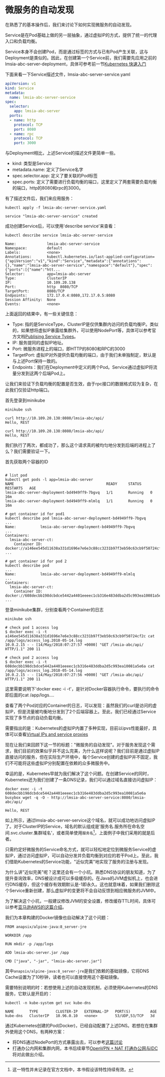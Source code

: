 # 微服务的自动发现

在熟悉了的基本操作后，我们来讨论下如何实现微服务的自动发现。

Service是在Pod基础上做的另一层抽象，通过虚拟IP的方式，提供了统一的代理入口和负载均衡。

Service本身不会创建Pod，而是通过标签的方式与已有Pod产生关联，这与Deployment是类似的。因此，在创建第一个Service前，我们需要先应用之前的lmsia-abc-server-deployment，具体可参考前一节[Kubernetes 快速入门](kus-intro.md)

下面来看一下Service描述文件，lmsia-abc-server-service.yaml
```yaml
apiVersion: v1
kind: Service
metadata:
  name: lmsia-abc-server-service
spec:
  selector:
    app: lmsia-abc-server 
  ports:
  - name: http
    protocol: TCP
    port: 8080
  - name: rpc 
    protocol: TCP
    port: 3000
```

与Deployment相比，上述Service的描述文件更简单一些。
 * kind: 类型是Service
 * metadata.name: 定义了Service名字
 * spec.selector.app: 定义了要关联的Pod标签
 * spec.ports: 定义了需要进行负载均衡的端口，这里定义了两套需要负载均衡的端口，http的8080和rpc的3000。

有了描述文件后，我们来应用服务：
```shell
kubectl apply -f lmsia-abc-server-service.yaml

service "lmsia-abc-server-service" created
```

成功创建Service后，可以使用'describe service'来查看：
```
kubectl describe service lmsia-abc-server-service

Name:              lmsia-abc-server-service
Namespace:         default
Labels:            <none>
Annotations:       kubectl.kubernetes.io/last-applied-configuration={"apiVersion":"v1","kind":"Service","metadata":{"annotations":{},"name":"lmsia-abc-server-service","namespace":"default"},"spec":{"ports":[{"name":"htt...
Selector:          app=lmsia-abc-server
Type:              ClusterIP
IP:                10.109.20.138
Port:              http  8080/TCP
TargetPort:        8080/TCP
Endpoints:         172.17.0.4:8080,172.17.0.5:8080
Session Affinity:  None
Events:            <none>

```

上面返回的结果中，有一些关键信息：
 * Type: 指的是ServiceType，ClusterIP是仅供集群内访问的负载均衡IP。类似的，如果想将虚拟IP暴露给集群外，可以使用NodePort等，具体可以参考官方文档[Publising Service Types](https://kubernetes.io/docs/concepts/services-networking/service/#publishing-services-service-types)。
 * IP: 服务提同的虚拟IP地址。
 * Port: 微服务进程上的端口，即HTTP的8080和RPC的3000
 * TargetPort: 虚拟IP对外提供负载均衡的端口，由于我们未单独制定，默认是与上述Port保持一致的。
 * Endpoints：我们在Deployment中定义的两个Pod。Service通过虚拟IP将流量分发到这两个后端Pod上。

让我们来验证下负载均衡的配置是否生效，由于rpc接口的数据格式较为复杂，在此我们仅验证http端口。

首先登录到minikube
```shell
minikube ssh

curl http://10.109.20.138:8080/lmsia-abc/api/
Hello, REST

curl http://10.109.20.138:8080/lmsia-abc/api/
Hello, REST

```

我们执行了两次，都成功了，那么这个请求真的被均匀地分发到后端的进程上了么？我们需要验证一下。

首先获取两个容器的ID
```shell

# list pod
kubectl get pods -l app=lmsia-abc-server
NAME                                          READY     STATUS    RESTARTS   AGE
lmsia-abc-server-deployment-bd4949ff9-7bgvq   1/1       Running   0          16m
lmsia-abc-server-deployment-bd4949ff9-mlmlq   1/1       Running   0          16m

# get container id for pod1
kubectl describe pod lmsia-abc-server-deployment-bd4949ff9-7bgvq
...
Name:           lmsia-abc-server-deployment-bd4949ff9-7bgvq
...
Containers:
  lmsia-abc-server-ct:
    Container ID:   docker://a146ee545d11638a331d1696e7e6e3c88cc3231b97f3eb50c63cb9f50724cf2c
...

# get container id for pod 2
kubectl describe pod
...
Name:           lmsia-abc-server-deployment-bd4949ff9-mlmlq
...
Containers:
  lmsia-abc-server-ct:
    Container ID:   docker://608decbb198dcbdce5442a4401eeeec1cb316e483ddba2d5c993ea10081a5e6a
...

```

登录minikube集群，分别查看两个Container的日志
```shell
minikube ssh

# check pod 1 access log
$ docker exec -i -t a146ee545d11638a331d1696e7e6e3c88cc3231b97f3eb50c63cb9f50724cf2c cat /app/logs/access_log.2018-05-14.log
10.0.2.15 - - [14/May/2018:07:27:57 +0000] "GET /lmsia-abc/api/ HTTP/1.1" 200 11

# check pod 2 access log
$ docker exec -i -t 608decbb198dcbdce5442a4401eeeec1cb316e483ddba2d5c993ea10081a5e6a cat /app/logs/access_log.2018-05-14.log
10.0.2.15 - - [14/May/2018:07:27:56 +0000] "GET /lmsia-abc/api/ HTTP/1.1" 200 11
```

这里需要说明下'docker exec -i -t'，是针对Docker容器执行命令，要执行的命令即后面的cat /app/logs....

查看了两个Pod对应的Container的日志，可以发现：虽然我们的curl是访问的虚拟IP，但是流量被均衡地分发到了2个后端容器上。至此，我们已经通过Service实现了多节点的自动负载均衡。

需要指出的是：Kubernetes的虚拟IP内置了多种实现，目前以ipvs性能最好，具体可以查看[Virtual IPs and service proxies](https://kubernetes.io/docs/concepts/services-networking/service/#virtual-ips-and-service-proxies)

现在让我们来回顾下这一节的标题："微服务的自动发现"。对于服务发现这个需求，我们目前的效果似乎并不这么完美，为什么这样说呢？我们目前是通过虚拟IP直接访问的服务，但在实际生产环境中，每个Service创建的虚拟IP并不固定，我们不可能将这些虚拟IP分别配置在依赖的众多微服务中。

幸运的是，Kubernetes早就为我们解决了这个问题。在创建Service的同时，Kubernetes还为我们创建了一条DNS记录，我们可以通过域名直接访问虚拟IP：
```shell
docker exec -i -t 608decbb198dcbdce5442a4401eeeec1cb316e483ddba2d5c993ea10081a5e6a busybox wget -q -O - http://lmsia-abc-server-service:8080/lmsia-abc/api/

Hello, REST
```

如上所示，通过lmsia-abc-server-service这个域名，就可以成功地访问虚拟IP了。对于ClusterIP的Service，域名的默认组成是'服务名.服务所在命名空间.svc.cluster.集群域名'，或者简单使用`服务名`[^1]，上面例子中我们采用的就是后者。

只需约定好微服务的Service命名方式，就可以轻松地定位到微服务Service的虚拟IP，通过访问虚拟IP，可以自动分发并负载均衡到对应的若干Pod上。至此，我们借助Kubernetes的Service功能，"近似完美"地实现了服务的注册与发现。

为什么讲"近似完美"呢？这里还会有一个小坑。熟悉DNS协议的朋友知道，为了提升查询效率，DNS被设计成可以多级缓存的。在Java的JVM虚拟机上，也会进行DNS缓存，但这个缓存有效期默认是-1即永久。这也就意味着，如果我们删除这个Service重新创建，那么虚拟IP的变更将不会自动反馈到相应微服务的JVM中。

为了解决这个小坑，一般建议修改JVM的安全设置，修改缓存TTL时间，具体可以参考[亚马逊AWS的这篇介绍](https://docs.aws.amazon.com/sdk-for-java/v1/developer-guide/java-dg-jvm-ttl.html)。

我们为本章构建的Docker镜像也自动解决了这个问题：

```shell
FROM anapsix/alpine-java:8_server-jre

WORKDIR /app

RUN mkdir -p /app/logs

ADD lmsia-abc-server.jar /app

CMD ["java", "-jar", "lmsia-abc-server.jar"]

```

其中`anapsix/alpine-java:8_server-jre`是我们依赖的基础镜像，它将DNS Cache设置为了10秒钟，读者也可以直接使用这个基础镜像。

需要特别说明的时：若想使用上述的自动发现机制，必须使用Kubernetes的DNS服务，它默认是开启的：
```shell
kubectl -n kube-system get svc kube-dns

NAME       TYPE        CLUSTER-IP   EXTERNAL-IP   PORT(S)         AGE
kube-dns   ClusterIP   10.96.0.10   <none>        53/UDP,53/TCP   3d
```

通过Kubernetes创建的Pod(Docker)，已经自动配置了上述DNS。若想在在集群外使用这个DNS，有两种方案：
* 将DNS通过NodePort的方式暴露出去，可以参考[这篇讨论](https://stackoverflow.com/questions/37449121/how-to-expose-kube-dns-service-for-queries-outside-cluster)
* 打通办公内网和集群内网，本书后续章节[OpenVPN + NAT 打通办公网与IDC](devops/openvpn-nat.md)将对此做出介绍。

[^1]: 这一特性并未记录在官方文档中，本书假设该特性持续有效。
